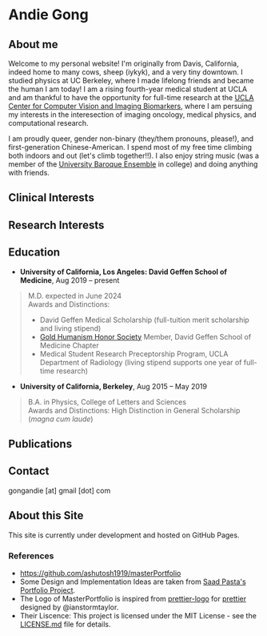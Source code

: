 # Andie Gong

## About me
Welcome to my personal website! I'm originally from Davis, California, indeed home to many cows, sheep (iykyk), and a very tiny downtown. I studied physics at UC Berkeley, where I made lifelong friends and became the human I am today! I am a rising fourth-year medical student at UCLA and am thankful to have the opportunity for full-time research at the [UCLA Center for Computer Vision and Imaging Biomarkers](https://cvib.ucla.edu/), where I am persuing my interests in the interesection of imaging oncology, medical physics, and computational research.

I am proudly queer, gender non-binary (they/them pronouns, please!), and first-generation Chinese-American. I spend most of my free time climbing both indoors and out (let's climb together!!). I also enjoy string music (was a member of the [University Baroque Ensemble](https://music.berkeley.edu/performance-opportunities/university-baroque-ensemble/) in college) and doing anything with friends.

## Clinical Interests

## Research Interests

## Education
- **University of California, Los Angeles: David Geffen School of Medicine**, Aug 2019 – present
> M.D. expected in June 2024\
> Awards and Distinctions:
> - David Geffen Medical Scholarship (full-tuition merit scholarship and living stipend)
> - [Gold Humanism Honor Society](https://medschool.ucla.edu/education/md-education/student-life-and-events/gold-humanism-honor-society) Member, David Geffen School of Medicine Chapter
> - Medical Student Research Preceptorship Program, UCLA Department of Radiology (living stipend supports one year of full-time research)

- **University of California, Berkeley**, Aug 2015 – May 2019
> B.A. in Physics, College of Letters and Sciences\
> Awards and Distinctions: High Distinction in General Scholarship (*magna cum laude*)

## Publications

## Contact
gongandie [at] gmail [dot] com

## About this Site
This site is currently under development and hosted on GitHub Pages.

### References
- https://github.com/ashutosh1919/masterPortfolio 
- Some Design and Implementation Ideas are taken from [Saad Pasta's Portfolio Project](https://github.com/saadpasta/developerFolio).
- The Logo of MasterPortfolio is inspired from [prettier-logo](https://github.com/prettier/prettier-logo) for [prettier](https://github.com/prettier/prettier) designed by @ianstormtaylor.
- Their Liscence: This project is licensed under the MIT License - see the [LICENSE.md](./LICENSE) file for details.
